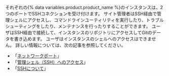 それぞれの{% data variables.product.product_name %}のインスタンスは、2つのポートでSSHコネクションを受け付けます。 サイト管理者はSSH経由で管理シェルにアクセスし、コマンドラインユーティリティを実行したり、トラブルシューティングをしたり、メンテナンスを行ったりすることができます。 ユーザはSSH経由で接続して、インスタンスのリポジトリにアクセスしてGitのデータを書き込めます。 ユーザはインスタンスのシェルへのアクセスはできません。 詳しい情報については、次の記事を参照してください。

- 「[ネットワークポート](/admin/configuration/configuring-network-settings/network-ports)」
- 「[管理シェル（SSH）へのアクセス](/admin/configuration/configuring-your-enterprise/accessing-the-administrative-shell-ssh)」
- 「[SSHについて](/authentication/connecting-to-github-with-ssh/about-ssh)」
